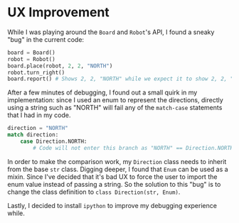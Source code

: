 # UX Improvement

While I was playing around the `Board` and `Robot`'s API, I found a sneaky "bug" in the current code:

```python
board = Board()
robot = Robot()
board.place(robot, 2, 2, "NORTH")
robot.turn_right()
board.report() # Shows 2, 2, "NORTH" while we expect it to show 2, 2, "EAST"
```

After a few minutes of debugging, I found out a small quirk in my implementation: since I used an enum to represent the
directions, directly using a string such as "NORTH" will fail any of the `match-case` statements that I had in my code.


```python
direction = "NORTH"
match direction:
    case Direction.NORTH:
        # Code will not enter this branch as "NORTH" == Direction.NORTH evaluates to False!
```

In order to make the comparison work, my `Direction` class needs to inherit from the base `str` class. Digging deeper, 
I found that `Enum` can be used as a mixin. Since I've decided that it's bad UX to force the user to import the enum 
value instead of passing a string. So the solution to this "bug" is to change the class definition to 
`class Direction(str, Enum)`.

Lastly, I decided to install `ipython` to improve my debugging experience while.